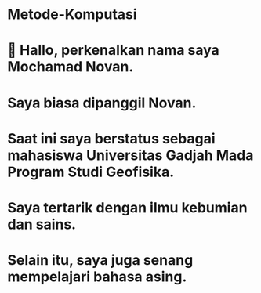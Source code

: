 # Metode-Komputasi
# 👋 Hallo, perkenalkan nama saya Mochamad Novan. 
# Saya biasa dipanggil Novan.
# Saat ini saya berstatus sebagai mahasiswa Universitas Gadjah Mada Program Studi Geofisika.
# Saya tertarik dengan ilmu kebumian dan sains.
# Selain itu, saya juga senang mempelajari bahasa asing.

